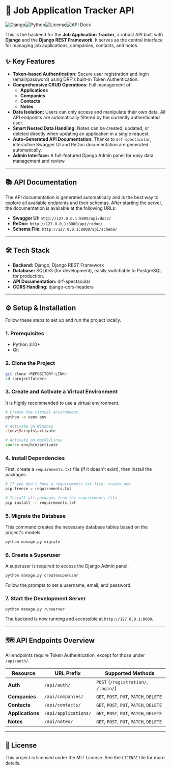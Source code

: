 # 🚀 Job Application Tracker API

![Django](https://img.shields.io/badge/Django-5.2-blue?logo=django&logoColor=white)![Python](https://img.shields.io/badge/Python-3.10+-blue?logo=python&logoColor=white)![License](https://img.shields.io/badge/License-MIT-green)![API Docs](https://img.shields.io/badge/API_Docs-Swagger_UI_&_ReDoc-informational)

This is the backend for the **Job Application Tracker**, a robust API built with **Django** and the **Django REST Framework**. It serves as the central interface for managing job applications, companies, contacts, and notes.

## ✨ Key Features

-   **Token-based Authentication:** Secure user registration and login (email/password) using DRF's built-in Token Authentication.
-   **Comprehensive CRUD Operations:** Full management of:
    -   **Applications**
    -   **Companies**
    -   **Contacts**
    -   **Notes**
-   **Data Isolation:** Users can only access and manipulate their own data. All API endpoints are automatically filtered by the currently authenticated user.
-   **Smart Nested Data Handling:** Notes can be created, updated, or deleted directly when updating an application in a single request.
-   **Auto-Generated API Documentation:** Thanks to `drf-spectacular`, interactive Swagger UI and ReDoc documentation are generated automatically.
-   **Admin Interface:** A full-featured Django Admin panel for easy data management and review.

---

## 📚 API Documentation

The API documentation is generated automatically and is the best way to explore all available endpoints and their schemas. After starting the server, the documentation is available at the following URLs:

-   **Swagger UI:** `http://127.0.0.1:8000/api/docs/`
-   **ReDoc:** `http://127.0.0.1:8000/api/redoc/`
-   **Schema File:** `http://127.0.0.1:8000/api/schema/`

---

## 🛠️ Tech Stack

-   **Backend:** Django, Django REST Framework
-   **Database:** SQLite3 (for development), easily switchable to PostgreSQL for production.
-   **API Documentation:** drf-spectacular
-   **CORS Handling:** django-cors-headers

---

## ⚙️ Setup & Installation

Follow these steps to set up and run the project locally.

### 1. Prerequisites

-   Python 3.10+
-   Git

### 2. Clone the Project

```bash
git clone <REPOSITORY-LINK>
cd <projectfolder>
```

### 3. Create and Activate a Virtual Environment

It is highly recommended to use a virtual environment.

```bash
# Create the virtual environment
python -m venv env

# Activate on Windows
.\env\Scripts\activate

# Activate on macOS/Linux
source env/bin/activate
```

### 4. Install Dependencies

First, create a `requirements.txt` file (if it doesn't exist), then install the packages.

```bash
# If you don't have a requirements.txt file, create one
pip freeze > requirements.txt

# Install all packages from the requirements file
pip install -r requirements.txt
```

### 5. Migrate the Database

This command creates the necessary database tables based on the project's models.

```bash
python manage.py migrate
```

### 6. Create a Superuser

A superuser is required to access the Django Admin panel.

```bash
python manage.py createsuperuser
```
Follow the prompts to set a username, email, and password.

### 7. Start the Development Server

```bash
python manage.py runserver
```

The backend is now running and accessible at `http://127.0.0.1:8000`.

---

## 🗺️ API Endpoints Overview

All endpoints require Token Authentication, except for those under `/api/auth/`.

| Resource     | URL Prefix                  | Supported Methods                               |
|--------------|-----------------------------|-------------------------------------------------|
| **Auth**     | `/api/auth/`                | `POST` (`/registration/`, `/login/`)            |
| **Companies**| `/api/companies/`           | `GET`, `POST`, `PUT`, `PATCH`, `DELETE`         |
| **Contacts** | `/api/contacts/`            | `GET`, `POST`, `PUT`, `PATCH`, `DELETE`         |
| **Applications**| `/api/applications/`    | `GET`, `POST`, `PUT`, `PATCH`, `DELETE`         |
| **Notes**    | `/api/notes/`               | `GET`, `POST`, `PUT`, `PATCH`, `DELETE`         |

---

## 📜 License

This project is licensed under the MIT License. See the `LICENSE` file for more details.
